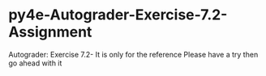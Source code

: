 # py4e-Autograder-Exercise-7.2-Assignment
Autograder: Exercise 7.2-
It is only for the reference
Please have a try then go ahead with it
